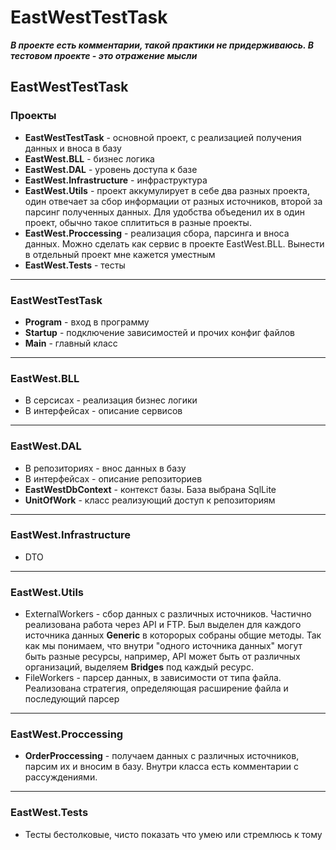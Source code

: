 # EastWestTestTask
***В проекте есть комментарии, такой практики не придерживаюсь. В тестовом проекте - это отражение мысли***

## EastWestTestTask

### Проекты
- **EastWestTestTask** - основной проект, с реализацией получения данных и вноса в базу
- **EastWest.BLL** - бизнес логика
- **EastWest.DAL** - уровень доступа к базе
- **EastWest.Infrastructure** - инфраструктура
- **EastWest.Utils** - проект аккумулирует в себе два разных проекта, один отвечает за сбор информации от разных источников, второй за парсинг полученных данных. Для удобства объеденил их в один проект, обычно такое сплититься в разные проекты.
- **EastWest.Proccessing** - реализация сбора, парсинга и вноса данных. Можно сделать как сервис в проекте EastWest.BLL. Вынести в отдельный проект мне кажется уместным
- **EastWest.Tests** - тесты
___
### EastWestTestTask
- **Program** - вход в программу
- **Startup** - подключение зависимостей и прочих конфиг файлов
- **Main** - главный класс
___
### EastWest.BLL
- В серсисах - реализация бизнес логики 
- В интерфейсах - описание сервисов
___
### EastWest.DAL
- В репозиториях - внос данных в базу
- В интерфейсах - описание репозиториев
- **EastWestDbContext** - контекст базы. База выбрана SqlLite
- **UnitOfWork** - класс реализующий доступ к репозиториям
___
### EastWest.Infrastructure
- DTO
___
### EastWest.Utils
- ExternalWorkers - сбор данных с различных источников. Частично реализована работа через API и FTP. Был выделен для каждого источника данных **Generic** в которорых собраны общие методы. Так как мы понимаем, что внутри "одного источника данных" могут быть разные ресурсы, например, API может быть от различных организаций, выделяем **Bridges** под каждый ресурс.
- FileWorkers - парсер данных, в зависимости от типа файла. Реализована стратегия, определяющая расширение файла и последующий парсер
___
### EastWest.Proccessing
- **OrderProccessing** - получаем данных с различных источников, парсим их и вносим в базу. Внутри класса есть комментарии с рассуждениями.
___
### EastWest.Tests
- Тесты бестолковые, чисто показать что умею или стремлюсь к тому
